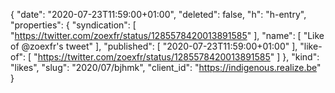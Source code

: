 {
  "date": "2020-07-23T11:59:00+01:00",
  "deleted": false,
  "h": "h-entry",
  "properties": {
    "syndication": [
      "https://twitter.com/zoexfr/status/1285578420013891585"
    ],
    "name": [
      "Like of @zoexfr's tweet"
    ],
    "published": [
      "2020-07-23T11:59:00+01:00"
    ],
    "like-of": [
      "https://twitter.com/zoexfr/status/1285578420013891585"
    ]
  },
  "kind": "likes",
  "slug": "2020/07/bjhmk",
  "client_id": "https://indigenous.realize.be"
}
